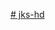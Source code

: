 [# jks-hd](https://www.figma.com/design/W3yD18gQDSjZf1FKwKT7WZ/Task1-_codsoft?node-id=0-1&t=ySRcxGlerhTxBiGV-1)
